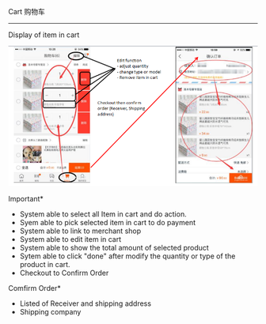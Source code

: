 Cart 购物车

---

Display of item in cart

![](/assets/CartItem.png)

Important\*

* System able to select all Item in cart and do action. 
* Syem able to pick selected item in cart to do payment 
* System able to link to merchant shop 
* System able to edit item in cart 
* System able to show the total amount of selected product
* Sytem able to click "done" after modify the quantity or type of the product in cart. 
* Checkout to Confirm Order 

Comfirm Order\*

* Listed of Receiver and shipping address
* Shipping company 





